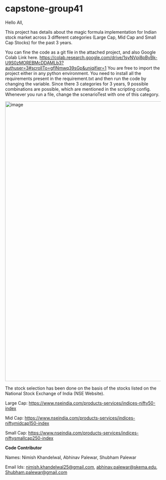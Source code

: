# capstone-group41

Hello All, 

This project has details about the magic formula implementation for Indian stock market across 3 different categories (Large Cap, Mid Cap and Small Cap Stocks) for the past 3 years. 

You can fine the code as a git file in the attached project, and also Google Colab Link here. https://colab.research.google.com/drive/1syNVpj8pByBk-U9S0zMOREBMcDDAMLb3?authuser=3#scrollTo=gfINmwq39sGp&uniqifier=1 You are free to import the project either in any python environment. You need to install all the requirements present in the requirement.txt and then run the code by changing the variable. Since there 3 categories for 3 years, 9 possible combinations are possible, which are mentioned in the scripting config. Whenever you run a file, change the scenarioTest with one of this category. 


<img width="902" alt="image" src="https://user-images.githubusercontent.com/8732370/199231713-762c7f1f-0179-43eb-9cc6-24533a26ca5f.png">

The stock selection has been done on the basis of the stocks listed on the National Stock Exchange of India (NSE Website). 

Large Cap: https://www.nseindia.com/products-services/indices-nifty50-index

Mid Cap: https://www.nseindia.com/products-services/indices-niftymidcap150-index

Small Cap: https://www.nseindia.com/products-services/indices-niftysmallcap250-index






**Code Contributor**

Names:
Nimish Khandelwal,
Abhinav Palewar,
Shubham Palewar

Email Ids:
nimish.khandelwal25@gmail.com,
abhinav.palewar@skema.edu,
Shubham.palewar@gmail.com
